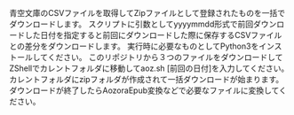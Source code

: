 青空文庫のCSVファイルを取得してZipファイルとして登録されたものを一括でダウンロードします。
スクリプトに引数としてyyyymmdd形式で前回ダウンロードした日付を指定すると前回にダウンロードした際に保存するCSVファイルとの差分をダウンロードします。
実行時に必要なものとしてPython3をインストールしてください。
このリポジトリから３つのファイルをダウンロードしてZShellでカレントフォルダに移動してaoz.sh [前回の日付]を入力してください。
カレントフォルダにzipフォルダが作成されて一括ダウンロードが始まります。
ダウンロードが終了したらAozoraEpub変換などで必要なファイルに変換してください。
